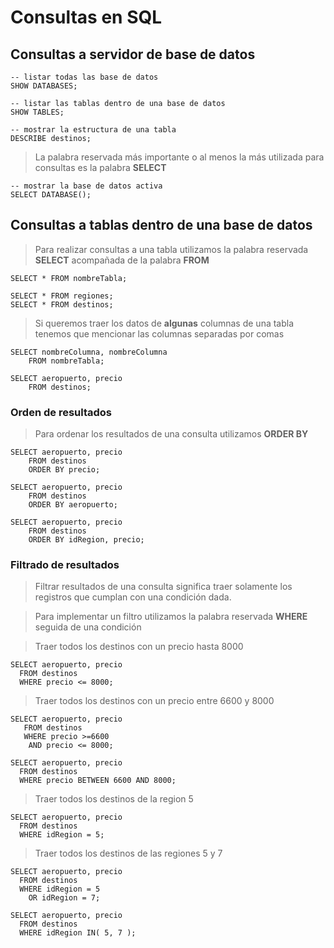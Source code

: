 # Consultas en SQL

## Consultas a servidor de base de datos

    -- listar todas las base de datos   
    SHOW DATABASES; 

    -- listar las tablas dentro de una base de datos    
    SHOW TABLES;    

    -- mostrar la estructura de una tabla  
    DESCRIBE destinos;  

> La palabra reservada más importante o al menos la más utilizada para consultas es la palabra **SELECT**  

    -- mostrar la base de datos activa  
    SELECT DATABASE();


## Consultas a tablas dentro de una base de datos

> Para realizar consultas a una tabla 
> utilizamos la palabra reservada **SELECT** 
> acompañada de la palabra **FROM**

    SELECT * FROM nombreTabla;  

    SELECT * FROM regiones; 
    SELECT * FROM destinos; 

> Si queremos traer los datos de **algunas** columnas de una tabla tenemos que mencionar las columnas separadas por comas

    SELECT nombreColumna, nombreColumna 
        FROM nombreTabla;

    SELECT aeropuerto, precio  
        FROM destinos;

### Orden de resultados  
> Para ordenar los resultados de una consulta 
> utilizamos **ORDER BY**

    SELECT aeropuerto, precio  
        FROM destinos  
        ORDER BY precio;

    SELECT aeropuerto, precio  
        FROM destinos  
        ORDER BY aeropuerto;

    SELECT aeropuerto, precio    
        FROM destinos    
        ORDER BY idRegion, precio;

### Filtrado de resultados

> Filtrar resultados de una consulta significa traer solamente los registros que cumplan con una condición dada.

> Para implementar un filtro utilizamos 
> la palabra reservada **WHERE** seguida de una condición

> Traer todos los destinos con un precio hasta 8000

    SELECT aeropuerto, precio  
      FROM destinos  
      WHERE precio <= 8000;

> Traer todos los destinos con un precio 
> entre 6600 y 8000

    SELECT aeropuerto, precio  
       FROM destinos  
       WHERE precio >=6600  
        AND precio <= 8000;

    SELECT aeropuerto, precio  
      FROM destinos  
      WHERE precio BETWEEN 6600 AND 8000;

> Traer todos los destinos de la region 5

    SELECT aeropuerto, precio  
      FROM destinos  
      WHERE idRegion = 5;

> Traer todos los destinos de las regiones 5 y 7

    SELECT aeropuerto, precio  
      FROM destinos  
      WHERE idRegion = 5
        OR idRegion = 7;

    SELECT aeropuerto, precio  
      FROM destinos  
      WHERE idRegion IN( 5, 7 );
